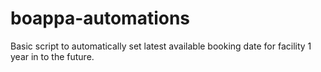 # boappa-automations

Basic script to automatically set latest available booking date for facility 1 year in to the future.